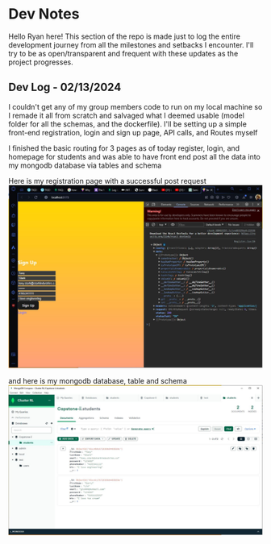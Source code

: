 # Dev Notes

Hello Ryan here! This section of the repo is made just to log the entire development journey from all the milestones and setbacks I encounter. I'll try to be as open/transparent and frequent with these updates as the project progresses.

## Dev Log - 02/13/2024

I couldn't get any of my group members code to run on my local machine so I remade it all from scratch and salvaged what I deemed usable (model folder for all the schemas, and the dockerfile). I'll be setting up a simple front-end registration, login and sign up page, API calls, and Routes myself

I finished the basic routing for 3 pages as of today register, login, and homepage for students and was able to have front end post all the data into my mongodb database via tables and schema

Here is my registration page with a successful post request
!["Registration page with console logs"](./screenshots/02-13-2024/front-end-student-register-pg.JPG)

and here is my mongodb database, table and schema
!["mongodb compass with the data being stored in the database"](./screenshots/02-13-2024/back-end-mongodb-students.JPG)